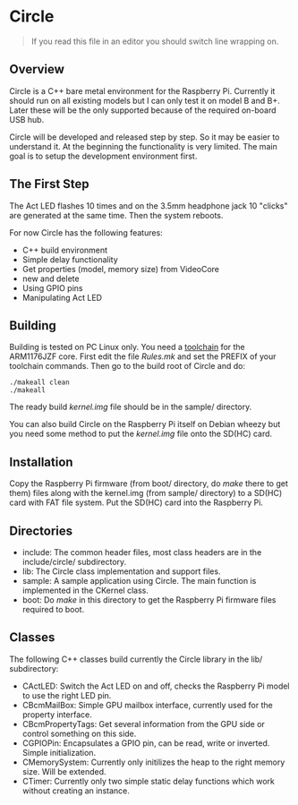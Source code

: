 Circle
======

> If you read this file in an editor you should switch line wrapping on.

Overview
--------

Circle is a C++ bare metal environment for the Raspberry Pi. Currently it should run on all existing models but I can only test it on model B and B+. Later these will be the only supported because of the required on-board USB hub.

Circle will be developed and released step by step. So it may be easier to understand it. At the beginning the functionality is very limited. The main goal is to setup the development environment first.

The First Step
--------------

The Act LED flashes 10 times and on the 3.5mm headphone jack 10 "clicks" are generated at the same time. Then the system reboots.

For now Circle has the following features:

* C++ build environment
* Simple delay functionality
* Get properties (model, memory size) from VideoCore
* new and delete
* Using GPIO pins
* Manipulating Act LED

Building
--------

Building is tested on PC Linux only. You need a [toolchain](http://elinux.org/Rpi_Software#ARM) for the ARM1176JZF core. First edit the file *Rules.mk* and set the PREFIX of your toolchain commands. Then go to the build root of Circle and do:

`./makeall clean`  
`./makeall`

The ready build *kernel.img* file should be in the sample/ directory.

You can also build Circle on the Raspberry Pi itself on Debian wheezy but you need some method to put the *kernel.img* file onto the SD(HC) card.

Installation
------------

Copy the Raspberry Pi firmware (from boot/ directory, do *make* there to get them) files along with the kernel.img (from sample/ directory) to a SD(HC) card with FAT file system. Put the SD(HC) card into the Raspberry Pi.

Directories
-----------

* include: The common header files, most class headers are in the include/circle/ subdirectory.
* lib: The Circle class implementation and support files.
* sample: A sample application using Circle. The main function is implemented in the CKernel class.
* boot: Do *make* in this directory to get the Raspberry Pi firmware files required to boot.

Classes
-------

The following C++ classes build currently the Circle library in the lib/ subdirectory:

* CActLED: Switch the Act LED on and off, checks the Raspberry Pi model to use the right LED pin.
* CBcmMailBox: Simple GPU mailbox interface, currently used for the property interface.
* CBcmPropertyTags: Get several information from the GPU side or control something on this side.
* CGPIOPin: Encapsulates a GPIO pin, can be read, write or inverted. Simple initialization.
* CMemorySystem: Currently only initilizes the heap to the right memory size. Will be extended.
* CTimer: Currently only two simple static delay functions which work without creating an instance.
